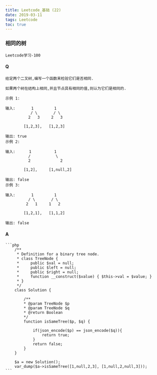 ```yaml
---
title: Leetcode_基础 (22)
date: 2019-03-11
tags: Leetcode
toc: true
---
```


### 相同的树
    Leetcode学习-100

<!-- more -->

#### Q
    给定两个二叉树,编写一个函数来检验它们是否相同.

    如果两个树在结构上相同,并且节点具有相同的值,则认为它们是相同的.

    示例 1:

    输入:       1         1
               / \       / \
              2   3     2   3

            [1,2,3],   [1,2,3]

    输出: true
    示例 2:

    输入:      1          1
              /           \
              2             2

            [1,2],     [1,null,2]

    输出: false
    示例 3:

    输入:       1         1
              / \       / \
             2   1     1   2

            [1,2,1],   [1,1,2]

    输出: false

#### A
    ```php
        /**
         * Definition for a binary tree node.
         * class TreeNode {
         *     public $val = null;
         *     public $left = null;
         *     public $right = null;
         *     function __construct($value) { $this->val = $value; }
         * }
         */
        class Solution {

            /**
            * @param TreeNode $p
            * @param TreeNode $q
            * @return Boolean
            */
            function isSameTree($p, $q) {
                
                if(json_encode($p) == json_encode($q)){
                    return true;   
                }
                return false;
            }
        }

        $a = new Solution();
        var_dump($a->isSameTree([1,null,2,3], [1,null,2,null,3]));
    ```
